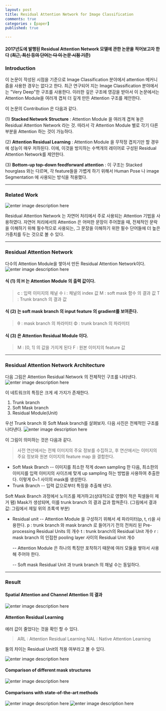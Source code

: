 ```yaml
---
layout: post
title: Residual Attention Network for Image Classification
comments: true
categories : [paper]
published: true

---
```


#### 2017년도에 발행된 Residual Attention Network 모델에 관한 논문을 적어보고자 한다 (~~최근, 최신 등의 단어는 다 이 논문 시점 기준~~)

### Introduction
이 논문이 작성된 시점을 기준으로 Image Classification 분야에서 attention 메커니즘을 사용한 경우는 없다고 한다. 최근 연구되어 지는 Image Classification 분야에서는 "Very Deep"한 구조를 사용한다. 이러한 깊은 구조에 영감을 받아서 이 논문에서는 Attention Module을 여러개 겹처 더 깊게 만든 Attention 구조를 제안한다. 

이 논문의 Contribution 은 다음과 같다.

(1) **Stacked Network Structure** : Attention Module 을 여러개 겹쳐 놓은 Residual Attention Network 라는 것. 따라서 각 Attention Module 별로 각기 다른 부분을 Attention 하는 것이 가능하다.

(2) **Attention Residual Learning** : Attention Module 을 무작정 겹치기만 할 경우에 성능이 매우 저하된다. 이에, 이것을 방지하는 수백개의 레이어로 구성된 Residual Attention Network를 제안한다.

(3) **Bottom-up top-down feedforward attention** : 이 구조는 Stacked hourglass 와는 다르며, 각 feature들을 가볍게 하기 위해서 Human Pose 나 image Segmentation 에 사용되는 방식을 적용했다.

---

### Related Work
![enter image description here](https://ifh.cc/g/oJg75l.png)

Residual Attention Network 는 자연어 처리에서 주로 사용되는 Attention 기법을 사용하였다. 자연어 처리에서의 Attention 은 어떠한 문장이 주어졌을 때, 전체적인 문락을 이해하기 위해 필수적으로 사용되는, 그 문장을 이해하기 위한 필수 단어들에 더 높은 가중치를 두는 것으로 볼 수 있다. 

---

### Residual Attention Network
다수의 Attention Module을 쌓아서 만든 Residual Attention Network이다. 
![enter image description here](https://ifh.cc/g/kOgrAT.jpg)

#### 식 (1) 의 H 는 Attention  Module 의 출력 값이다.
>c : 입력 이미지의 채널 수
>i : 채널의 index 값
>M : soft mask 함수 의 결과 값
>T : Trunk branch 의 결과 값 
#### 식 (2) 는 soft mask branch 의 input feature 의 gradient를 보여준다.
> θ : mask branch 의 파라미터
> Φ : trunk branch 의 파라미터
#### 식 (3) 은 Attention Residual Module 이다.
> M : [0, 1] 의 값을 가지게 된다
> F : 원본 이미지의 feature 값

---

### Residual Attention Network Architecture
다음 그림은 Attention Residual Network 의 전체적인 구조를 나타낸다.
![enter image description here](https://ifh.cc/g/jkaCXZ.png)

이 네트워크의 특징은 크게 세 가지가 존재한다.
1. Trunk branch
2. Soft Mask branch
3. Residual Module(Unit)

우선 Trunk branch 와 Soft Mask branch를 살펴보자. 다음 사진은 전체적인 구조를 나타낸다.
![enter image description here](https://ifh.cc/g/FFR39V.png)

이 그림이 의미하는 것은 다음과 같다.
>사전 연산에서는 전체 이미지의 주요 정보를 수집하고, 후 연산에서는 이미지의 주요 정보와 원본 이미지의 feature map 을 결합한다.
- Soft Mask Branch
  -- 이미지를 최소한 작게 down sampling 한 다음, 최소한의 이미지를 입력 이미지의 사이즈에 맞게 up sampling 하는 방법을 사용하여 추출한다. 이렇게 0~1 사이의 mask를 생성한다. 
- Trunk Branch
-- 입력 값으로부터 특징을 추출해 낸다.

Soft Mask Branch 과정에서 노이즈를 제거하고(상대적으로 영향이 적은 픽셀들이 제거 됌) Mask가 생성되며, 이를 trunk branch 의 결과 값과 합쳐준다. (그림에서 결과 값: 그림에서 제일 위의 초록색 부분)

- Residual unit
-- Attention Module 을 구성하기 위해서 세 파라미터(p, t, r)을 사용한다.
p : trunk branch 와 mask branch 로 들어가기 전의 전처리 된 Pre-processing Residual Units 의 개수
t : trunk branch의 Residual Unit 개수
r : mask branch 의 인접한 pooling layer 사이의 Residual Unit 개수

  -- Attention Module 은 하나의 특징만 포착하기 때문에 여러 모듈을 쌓아서 사용해 주어야 한다. 

  -- Soft mask Residual Unit 과 trunk branch 의 채널 수는 동일하다.

---

### Result
#### Spatial Attention and Channel Attention 의 결과
![enter image description here](https://img1.daumcdn.net/thumb/R1280x0/?scode=mtistory2&fname=https://blog.kakaocdn.net/dn/benAlO/btq0zvGmTa2/5BfF98VkxTuAKdyJM7iUUk/img.png)

#### Attention Residual Learning
에러 값이 줄었다는 것을 확인 할 수 있다.
>ARL  : Attention Residual Learning
>NAL : Native Attention Learning

둘의 차이는 Residual Unit의 적용 여부라고 볼 수 있다.

![enter image description here](https://ifh.cc/g/V1VP3O.png)

#### Comparison of different mask structures
![enter image description here](https://ifh.cc/g/m098CB.png)

#### Comparisons with state-of-the-art methods
![enter image description here](https://ifh.cc/g/hGzJGZ.png)
![enter image description here](https://ifh.cc/g/1HcQ4l.png)
